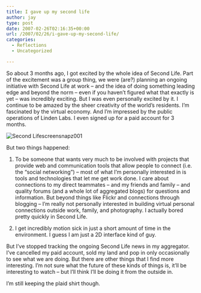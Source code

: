 ```yaml
---
title: I gave up my second life
author: jay
type: post
date: 2007-02-26T02:16:35+00:00
url: /2007/02/26/i-gave-up-my-second-life/
categories:
  - Reflections
  - Uncategorized

---
```

So about 3 months ago, I got excited by the whole idea of Second Life. Part of the excitement was a group thing, we were (are?) planning an ongoing initiative with Second Life at work &#8211; and the idea of doing something leading edge and beyond the norm &#8211; even if you haven’t figured what that exactly is yet &#8211; was incredibly exciting. But I was even personally excited by it. I continue to be amazed by the sheer creativity of the world’s residents. I’m fascinated by the virtual economy. And I’m impressed by the public operations of Linden Labs. I even signed up for a paid account for 3 months.

![Second Lifescreensnapz001][1]

But two things happened:

1) To be someone that wants very much to be involved with projects that provide web and communication tools that allow people to connect (i.e. the “social networking”) &#8211; most of what I’m personally interested in is tools and technologies that let me get work done. I care about connections to my direct teammates &#8211; and my friends and family &#8211; and quality forums (and a whole lot of aggregated blogs) for questions and information. But beyond things like Flickr and connections through blogging &#8211; I’m really not personally interested in building virtual personal connections outside work, family, and photography. I actually bored pretty quickly in Second Life.

2) I get incredibly motion sick in just a short amount of time in the environment. I guess I am just a 2D interface kind of guy.

But I’ve stopped tracking the ongoing Second Life news in my aggregator. I’ve cancelled my paid account, sold my land and pop in only occasionally to see what we are doing. But there are other things that I find more interesting. I’m not sure what the future of these kinds of things is, it’ll be interesting to watch &#8211; but I’ll think I’ll be doing it from the outside in.

I’m still keeping the plaid shirt though.

 [1]: http://sysadminrambles.files.wordpress.com/2007/02/second-lifescreensnapz001.jpg